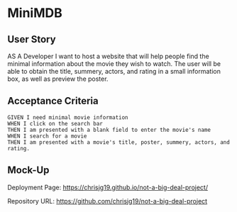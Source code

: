 # MiniMDB

## User Story

AS A Developer
I want to host a website that will help people find the minimal information about the movie they wish to watch.
The user will be able to obtain the title, summery, actors, and rating in a small information box, as well as preview the poster.

## Acceptance Criteria

<!-- Uses a CSS framework other than Bootstrap.
Deployed to Github Pages.
Responds to user input.
Uses 2+ server-side APIs.
Uses modals instead of alerts, confirms, or prompts.
Uses client-side storage to store persistent data.
Is responsive.
Has a polished UI.
Has a clean repository.
-->

```
GIVEN I need minimal movie information
WHEN I click on the search bar
THEN I am presented with a blank field to enter the movie's name
WHEN I search for a movie
THEN I am presented with a movie's title, poster, summery, actors, and rating.
```
## Mock-Up



Deployment Page: https://chrisjg19.github.io/not-a-big-deal-project/

Repository URL: https://github.com/chrisjg19/not-a-big-deal-project
